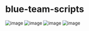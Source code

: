 # blue-team-scripts

![image](https://github.com/0xmmalik/blue-team-scripts/assets/40321743/b2a465d4-b968-4c6f-8a82-a48b712dc974)
![image](https://github.com/0xmmalik/blue-team-scripts/assets/68879253/0db8a1f8-ea0e-4faa-9c34-41ed5435ee06)
![image](https://github.com/0xmmalik/blue-team-scripts/assets/68879253/e96f034a-1b87-4de6-a7f5-b7a19489bb77)
![image](https://github.com/0xmmalik/blue-team-scripts/assets/40321743/078c3dc7-c58b-40e5-bc70-20b62e3ffb60)
